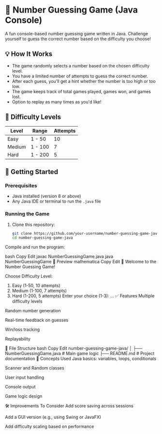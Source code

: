 # 🎯 Number Guessing Game (Java Console)

A fun console-based number guessing game written in Java. Challenge yourself to guess the correct number based on the difficulty you choose!

## 💡 How It Works

- The game randomly selects a number based on the chosen difficulty level.
- You have a limited number of attempts to guess the correct number.
- After each guess, you'll get a hint whether the number is too high or too low.
- The game keeps track of total games played, games won, and games lost.
- Option to replay as many times as you'd like!

## 🧩 Difficulty Levels

| Level   | Range       | Attempts |
|---------|-------------|----------|
| Easy    | 1 - 50      | 10       |
| Medium  | 1 - 100     | 7        |
| Hard    | 1 - 200     | 5        |

## 🚀 Getting Started

### Prerequisites

- Java installed (version 8 or above)
- Any Java IDE or terminal to run the `.java` file

### Running the Game

1. Clone this repository:
   ```bash
   git clone https://github.com/your-username/number-guessing-game-java.git
   cd number-guessing-game-java
Compile and run the program:

bash
Copy
Edit
javac NumberGuessingGame.java
java NumberGuessingGame
📸 Preview
mathematica
Copy
Edit
🎯 Welcome to the Number Guessing Game!

Choose Difficulty Level:
1. Easy (1-50, 10 attempts)
2. Medium (1-100, 7 attempts)
3. Hard (1-200, 5 attempts)
Enter your choice (1-3): 
...
✅ Features
Multiple difficulty levels

Random number generation

Real-time feedback on guesses

Win/loss tracking

Replayability

📁 File Structure
bash
Copy
Edit
number-guessing-game-java/
│
├── NumberGuessingGame.java   # Main game logic
├── README.md                 # Project documentation
🧠 Concepts Used
Java basics: variables, loops, conditionals

Scanner and Random classes

User input handling

Console output

Game logic design

🛠️ Improvements To Consider
Add score saving across sessions

Add a GUI version (e.g., using Swing or JavaFX)

Add difficulty scaling based on performance
